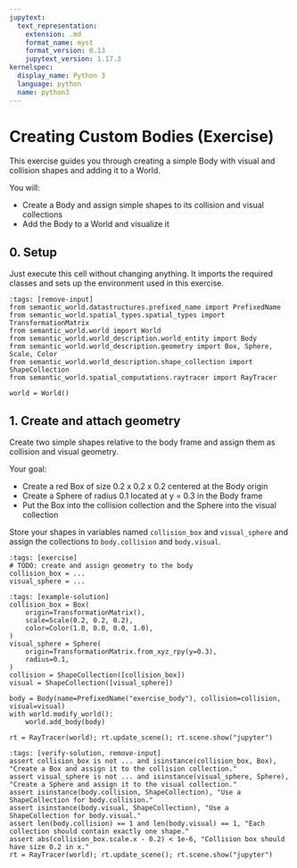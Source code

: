 ```yaml
---
jupytext:
  text_representation:
    extension: .md
    format_name: myst
    format_version: 0.13
    jupytext_version: 1.17.3
kernelspec:
  display_name: Python 3
  language: python
  name: python3
---
```


# Creating Custom Bodies (Exercise)

This exercise guides you through creating a simple Body with visual and collision shapes and adding it to a World.

You will:
- Create a Body and assign simple shapes to its collision and visual collections
- Add the Body to a World and visualize it

## 0. Setup
Just execute this cell without changing anything. It imports the required classes and sets up the environment used in this exercise.

```{code-cell} ipython3
:tags: [remove-input]
from semantic_world.datastructures.prefixed_name import PrefixedName
from semantic_world.spatial_types.spatial_types import TransformationMatrix
from semantic_world.world import World
from semantic_world.world_description.world_entity import Body
from semantic_world.world_description.geometry import Box, Sphere, Scale, Color
from semantic_world.world_description.shape_collection import ShapeCollection
from semantic_world.spatial_computations.raytracer import RayTracer

world = World()
```

## 1. Create and attach geometry
Create two simple shapes relative to the body frame and assign them as collision and visual geometry.

Your goal:
- Create a red Box of size 0.2 x 0.2 x 0.2 centered at the Body origin
- Create a Sphere of radius 0.1 located at y = 0.3 in the Body frame
- Put the Box into the collision collection and the Sphere into the visual collection

Store your shapes in variables named `collision_box` and `visual_sphere` and assign the collections to `body.collision` and `body.visual`.

```{code-cell} ipython3
:tags: [exercise]
# TODO: create and assign geometry to the body
collision_box = ...
visual_sphere = ...

```

```{code-cell} ipython3
:tags: [example-solution]
collision_box = Box(
    origin=TransformationMatrix(),
    scale=Scale(0.2, 0.2, 0.2),
    color=Color(1.0, 0.0, 0.0, 1.0),
)
visual_sphere = Sphere(
    origin=TransformationMatrix.from_xyz_rpy(y=0.3),
    radius=0.1,
)
collision = ShapeCollection([collision_box])
visual = ShapeCollection([visual_sphere])

body = Body(name=PrefixedName("exercise_body"), collision=collision, visual=visual)
with world.modify_world():
    world.add_body(body)
    
rt = RayTracer(world); rt.update_scene(); rt.scene.show("jupyter")
```

```{code-cell} ipython3
:tags: [verify-solution, remove-input]
assert collision_box is not ... and isinstance(collision_box, Box), "Create a Box and assign it to the collision collection."
assert visual_sphere is not ... and isinstance(visual_sphere, Sphere), "Create a Sphere and assign it to the visual collection."
assert isinstance(body.collision, ShapeCollection), "Use a ShapeCollection for body.collision."
assert isinstance(body.visual, ShapeCollection), "Use a ShapeCollection for body.visual."
assert len(body.collision) == 1 and len(body.visual) == 1, "Each collection should contain exactly one shape."
assert abs(collision_box.scale.x - 0.2) < 1e-6, "Collision box should have size 0.2 in x."
rt = RayTracer(world); rt.update_scene(); rt.scene.show("jupyter")
```
